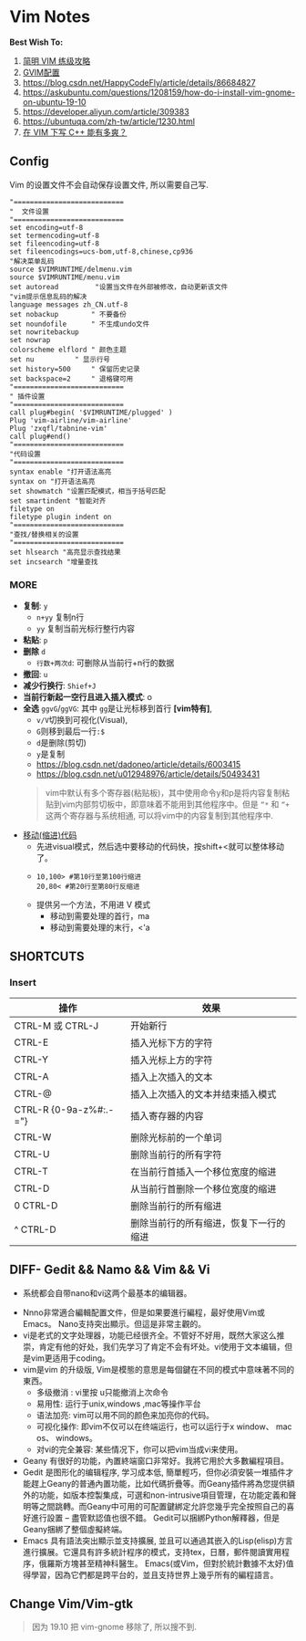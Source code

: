 # Vim Notes
**Best Wish To:**
1. [简明 VIM 练级攻略](https://coolshell.cn/articles/5426.html)
2. [GVIM配置](https://www.jianshu.com/p/6bb4e8491132)
3. https://blog.csdn.net/HappyCodeFly/article/details/86684827
4. https://askubuntu.com/questions/1208159/how-do-i-install-vim-gnome-on-ubuntu-19-10
5. https://developer.aliyun.com/article/309383
6. https://ubuntuqa.com/zh-tw/article/1230.html
7. [在 VIM 下写 C++ 能有多爽？](https://harttle.land/2015/07/18/vim-cpp.html)


## Config
Vim 的设置文件不会自动保存设置文件, 所以需要自己写.

```shell
"===========================
"  文件设置
"===========================
set encoding=utf-8
set termencoding=utf-8
set fileencoding=utf-8
set fileencodings=ucs-bom,utf-8,chinese,cp936
"解决菜单乱码
source $VIMRUNTIME/delmenu.vim
source $VIMRUNTIME/menu.vim
set autoread         "设置当文件在外部被修改，自动更新该文件
"vim提示信息乱码的解决
language messages zh_CN.utf-8
set nobackup        " 不要备份
set noundofile      " 不生成undo文件
set nowritebackup
set nowrap
colorscheme elflord " 颜色主题
set nu          " 显示行号
set history=500     " 保留历史记录
set backspace=2     " 退格键可用
"===========================
" 插件设置
"===========================
call plug#begin( '$VIMRUNTIME/plugged' )
Plug 'vim-airline/vim-airline'
Plug 'zxqfl/tabnine-vim'
call plug#end()
"===========================
"代码设置
"===========================
syntax enable "打开语法高亮
syntax on "打开语法高亮
set showmatch "设置匹配模式，相当于括号匹配
set smartindent "智能对齐
filetype on
filetype plugin indent on
"===========================
"查找/替换相关的设置
"===========================
set hlsearch "高亮显示查找结果
set incsearch "增量查找
```

### MORE
- **复制**: `y`
  - `n+yy`    复制n行
  - `yy`   复制当前光标行整行内容
- **粘贴**: `p`
- **删除** `d`
  - `行数+两次d`: 可删除从当前行+n行的数据
- **撤回**: `u`
- **减少行换行**: `Shief+J`
- **当前行新起一空行且进入插入模式**: o
- **全选** `ggvG`/`ggVG`: 其中 `gg`是让光标移到首行 **[vim特有]**, 
  - `v/V`切换到可视化(Visual),
  - `G`则移到最后一行`:$`
  - `d`是删除(剪切)
  - `y`是复制
  - https://blog.csdn.net/dadoneo/article/details/6003415
  - https://blog.csdn.net/u012948976/article/details/50493431
  > vim中默认有多个寄存器(粘贴板)，其中使用命令y和p是将内容复制粘贴到vim内部剪切板中，即意味着不能用到其他程序中。但是 `“*` 和 `“+` 这两个寄存器与系统相通, 可以将vim中的内容复制到其他程序中.
- [移动(缩进)代码](https://segmentfault.com/q/1010000000343626)
  - 先进visual模式，然后选中要移动的代码快，按shift+<就可以整体移动了。
  - ```shell
    10,100> #第10行至第100行缩进
    20,80< #第20行至第80行反缩进
    ```
  - 提供另一个方法，不用进 V 模式
    - 移动到需要处理的首行，ma
    - 移动到需要处理的末行，<'a

## SHORTCUTS
### Insert

|操作|效果|
|---|---|
|CTRL-M 或 CTRL-J|开始新行|
|CTRL-E|插入光标下方的字符|
|CTRL-Y	|插入光标上方的字符|
|CTRL-A		|插入上次插入的文本|
|CTRL-@		 | 插入上次插入的文本并结束插入模式|
|CTRL-R {0-9a-z%#:.-="}	|插入寄存器的内容|
|CTRL-W	|	  删除光标前的一个单词|
|CTRL-U		|  删除当前行的所有字符|
|CTRL-T		 | 在当前行首插入一个移位宽度的缩进|
|CTRL-D		  |从当前行首删除一个移位宽度的缩进|
|0 CTRL-D	 | 删除当前行的所有缩进|
|^ CTRL-D	  |删除当前行的所有缩进，恢复下一行的缩进|

## DIFF- Gedit && Namo && Vim && Vi

- 系统都会自带nano和vi这两个最基本的编辑器。
+ Nnno非常適合編輯配置文件，但是如果要進行編程，最好使用Vim或Emacs。 Nano支持突出顯示。但這是非常主觀的。
+ vi是老式的文字处理器，功能已经很齐全。不管好不好用，既然大家这么推崇，肯定有他的好处，我们先学习了肯定不会有坏处。vi使用于文本编辑，但是vim更适用于coding。
+ vim是vim 的升级版, Vim是模態的意思是每個鍵在不同的模式中意味著不同的東西。
  + 多级撤消 : vi里按 u只能撤消上次命令
  + 易用性: 运行于unix,windows ,mac等操作平台
  + 语法加亮: vim可以用不同的颜色来加亮你的代码。
  + 可视化操作: 即vim不仅可以在终端运行，也可以运行于x window、 mac os、 windows。
  + 对vi的完全兼容: 某些情况下，你可以把vim当成vi来使用。
+ Geany 有很好的功能，內置終端窗口非常好。我將它用於大多數編程項目。
+ Gedit 是图形化的编辑程序, 学习成本低, 簡單輕巧，但你必須安裝一堆插件才能趕上Geany的普通內置功能，比如代碼折疊等。而Geany插件將為您提供額外的功能，如版本控製集成，可選和non-intrusive項目管理，在功能定義和聲明等之間跳轉。而Geany中可用的可配置鍵綁定允許您幾乎完全按照自己的喜好進行設置 – 盡管默認值也很不錯。 Gedit可以捆綁Python解釋器，但是Geany捆綁了整個虛擬終端。
+ Emacs 具有語法突出顯示並支持擴展, 並且可以通過其嵌入的Lisp(elisp)方言進行擴展。它還具有許多統計程序的模式，支持tex，日曆，郵件閱讀實用程序，俄羅斯方塊甚至精神科醫生。 Emacs(或Vim，但對於統計數據不太好)值得學習，因為它們都是跨平台的，並且支持世界上幾乎所有的編程語言。

## Change Vim/Vim-gtk

> 因为 19.10 把 vim-gnome 移除了, 所以搜不到.

